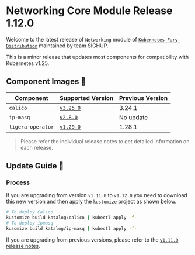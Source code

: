 # Networking Core Module Release 1.12.0

Welcome to the latest release of `Networking` module of [`Kubernetes Fury Distribution`](https://github.com/sighupio/fury-distribution) maintained by team SIGHUP.

This is a minor release that updates most components for compatibility with Kubernetes v1.25.

## Component Images 🚢

| Component         | Supported Version                                                                | Previous Version |
| ----------------- | -------------------------------------------------------------------------------- | ---------------- |
| `calico`          | [`v3.25.0`](https://projectcalico.docs.tigera.io/archive/v3.25/release-notes/)   | 3.24.1           |
| `ip-masq`         | [`v2.8.0`](https://github.com/kubernetes-sigs/ip-masq-agent/releases/tag/v2.5.0) | No update        |
| `tigera-operator` | [`v1.29.0`](https://github.com/tigera/operator/releases/tag/v1.29.0)             | 1.28.1           |

> Please refer the individual release notes to get detailed information on each release.

## Update Guide 🦮

### Process

If you are upgrading from version `v1.11.0` to `v1.12.0` you need to download this new version and then apply the `kustomize` project as shown below.

```bash
# To deploy Calico
kustomize build katalog/calico | kubectl apply -f-
# To deploy ipmasq
kusomize build katalog/ip-masq | kubectl apply -f-
```

If you are upgrading from previous versions, please refer to the [`v1.11.0` release notes](https://github.com/sighupio/fury-kubernetes-networking/releases/tag/v1.11.0).
